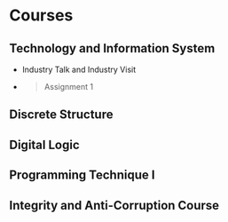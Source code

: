 # Courses
## Technology and Information System
- Industry Talk and Industry Visit
- > Assignment 1
## Discrete Structure
## Digital Logic
## Programming Technique I
## Integrity and Anti-Corruption Course
